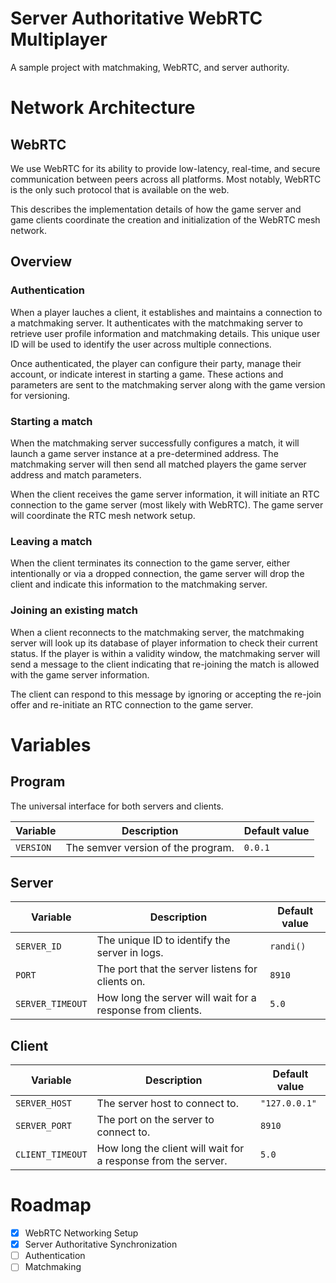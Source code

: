 # Server Authoritative WebRTC Multiplayer

A sample project with matchmaking, WebRTC, and server authority.

# Network Architecture

## WebRTC

We use WebRTC for its ability to provide low-latency, real-time, and secure communication between peers across all platforms. Most notably, WebRTC is the only such protocol that is available on the web.

This describes the implementation details of how the game server and game clients coordinate the creation and initialization of the WebRTC mesh network.

## Overview

### Authentication

When a player lauches a client, it establishes and maintains a connection to a matchmaking server. It authenticates with the matchmaking server to retrieve user profile information and matchmaking details. This unique user ID will be used to identify the user across multiple connections.

Once authenticated, the player can configure their party, manage their account, or indicate interest in starting a game. These actions and parameters are sent to the matchmaking server along with the game version for versioning.

### Starting a match

When the matchmaking server successfully configures a match, it will launch a game server instance at a pre-determined address. The matchmaking server will then send all matched players the game server address and match parameters.

When the client receives the game server information, it will initiate an RTC connection to the game server (most likely with WebRTC). The game server will coordinate the RTC mesh network setup.

### Leaving a match

When the client terminates its connection to the game server, either intentionally or via a dropped connection, the game server will drop the client and indicate this information to the matchmaking server.

### Joining an existing match

When a client reconnects to the matchmaking server, the matchmaking server will look up its database of player information to check their current status. If the player is within a validity window, the matchmaking server will send a message to the client indicating that re-joining the match is allowed with the game server information.

The client can respond to this message by ignoring or accepting the re-join offer and re-initiate an RTC connection to the game server.

# Variables

## Program

The universal interface for both servers and clients.

| Variable  | Description                        | Default value |
| --------- | ---------------------------------- | ------------- |
| `VERSION` | The semver version of the program. | `0.0.1`       |

## Server

| Variable         | Description                                                | Default value |
| ---------------- | ---------------------------------------------------------- | ------------- |
| `SERVER_ID`      | The unique ID to identify the server in logs.              | `randi()`     |
| `PORT`           | The port that the server listens for clients on.           | `8910`        |
| `SERVER_TIMEOUT` | How long the server will wait for a response from clients. | `5.0`         |

## Client

| Variable         | Description                                                   | Default value |
| ---------------- | ------------------------------------------------------------- | ------------- |
| `SERVER_HOST`    | The server host to connect to.                                | `"127.0.0.1"` |
| `SERVER_PORT`    | The port on the server to connect to.                         | `8910`        |
| `CLIENT_TIMEOUT` | How long the client will wait for a response from the server. | `5.0`         |

# Roadmap

- [x] WebRTC Networking Setup
- [x] Server Authoritative Synchronization
- [ ] Authentication
- [ ] Matchmaking
